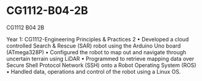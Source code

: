 # CG1112-B04-2B
CG1112 B04 2B

Year 1: CG1112-Engineering Principles & Practices 2
• Developed a cloud controlled Search & Rescue (SAR) robot using the Arduino Uno board (ATmega328P)
• Configured the robot to map out and navigate through uncertain terrain using LiDAR 
• Programmed to retrieve mapping data over Secure Shell Protocol Network (SSH) onto a Robot Operating System (ROS)
• Handled data, operations and control of the robot using a Linux OS.
